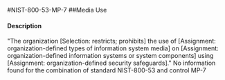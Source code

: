 #NIST-800-53-MP-7
##Media Use
#### Description
"The organization [Selection: restricts; prohibits] the use of [Assignment: organization-defined types of information system media] on [Assignment: organization-defined information systems or system components] using [Assignment: organization-defined security safeguards]."
No information found for the combination of standard NIST-800-53 and control MP-7
